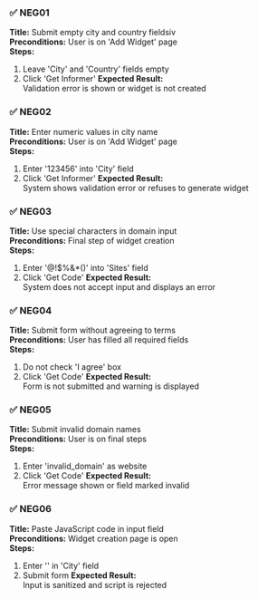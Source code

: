 ### ✅ NEG01
**Title:** Submit empty city and country fieldsiv  
**Preconditions:** User is on 'Add Widget' page  
**Steps:**
1. Leave 'City' and 'Country' fields empty
2. Click 'Get Informer'
**Expected Result:**  
Validation error is shown or widget is not created


### ✅ NEG02
**Title:** Enter numeric values in city name  
**Preconditions:** User is on 'Add Widget' page  
**Steps:**
1. Enter '123456' into 'City' field
2. Click 'Get Informer'
**Expected Result:**  
System shows validation error or refuses to generate widget

### ✅ NEG03
**Title:** Use special characters in domain input  
**Preconditions:** Final step of widget creation  
**Steps:**
1. Enter '@!$%&*()' into 'Sites' field
2. Click 'Get Code'
**Expected Result:**  
System does not accept input and displays an error

### ✅ NEG04
**Title:** Submit form without agreeing to terms  
**Preconditions:** User has filled all required fields  
**Steps:**
1. Do not check 'I agree' box
2. Click 'Get Code'
**Expected Result:**  
Form is not submitted and warning is displayed

### ✅ NEG05
**Title:** Submit invalid domain names  
**Preconditions:** User is on final steps  
**Steps:**
1. Enter 'invalid_domain' as website
2. Click 'Get Code'
**Expected Result:**  
Error message shown or field marked invalid

### ✅ NEG06
**Title:** Paste JavaScript code in input field  
**Preconditions:** Widget creation page is open  
**Steps:**
1. Enter '<script>alert(1)</script>' in 'City' field
2. Submit form
**Expected Result:**  
Input is sanitized and script is rejected

